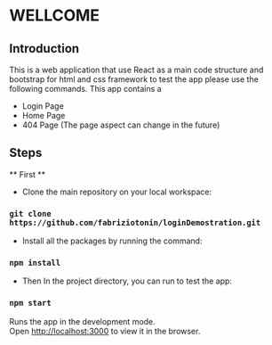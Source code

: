 # WELLCOME

## Introduction

This is a web application that use React as a main code structure and bootstrap for html and css framework to test the app please use the following commands.
This app contains a

- Login Page
- Home Page
- 404 Page
  (The page aspect can change in the future)

## Steps

** First **

- Clone the main repository on your local workspace:

### `git clone https://github.com/fabriziotonin/loginDemostration.git`

- Install all the packages by running the command:

### `npm install`

- Then In the project directory, you can run to test the app:

### `npm start`

Runs the app in the development mode.\
Open [http://localhost:3000](http://localhost:3000) to view it in the browser.
